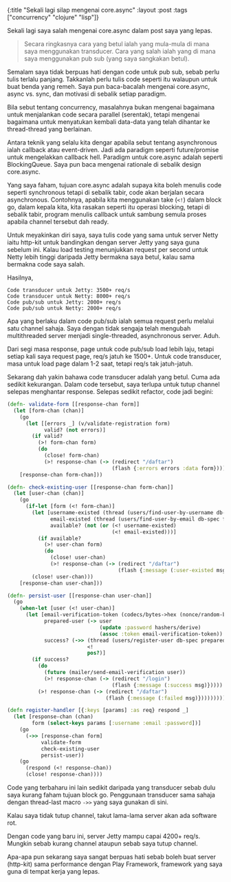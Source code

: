 {:title "Sekali lagi silap mengenai core.async"
 :layout :post
 :tags  ["concurrency" "clojure" "lisp"]}

Sekali lagi saya salah mengenai core.async dalam post saya yang lepas.

> Secara ringkasnya cara yang betul ialah yang mula-mula di mana saya
> menggunakan transducer. Cara yang salah ialah yang di mana saya menggunakan
> pub sub (yang saya sangkakan betul).

Semalam saya tidak berpuas hati dengan code untuk pub sub, sebab perlu tulis
terlalu panjang. Takkanlah perlu tulis code seperti itu walaupun untuk buat
benda yang remeh. Saya pun baca-bacalah mengenai core.async, async vs. sync, dan
motivasi di sebalik setiap paradigm.

Bila sebut tentang concurrency, masalahnya bukan mengenai bagaimana untuk
menjalankan code secara parallel (serentak), tetapi mengenai bagaimana untuk
menyatukan kembali data-data yang telah dihantar ke thread-thread yang
berlainan.

Antara teknik yang selalu kita dengar apabila sebut tentang asynchronous ialah
callback atau event-driven. Jadi ada paradigm seperti future/promise untuk
mengelakkan callback hell. Paradigm untuk core.async adalah seperti
BlockingQueue. Saya pun baca mengenai rationale di sebalik design core.async.

Yang saya faham, tujuan core.async adalah supaya kita boleh menulis code seperti
synchronous tetapi di sebalik tabir, code akan berjalan secara asynchronous.
Contohnya, apabila kita menggunakan take (`<!`) dalam block go, dalam kepala
kita, kita rasakan seperti itu operasi blocking, tetapi di sebalik tabir,
program menulis callback untuk sambung semula proses apabila channel tersebut
dah ready.

Untuk meyakinkan diri saya, saya tulis code yang sama untuk server Netty iaitu
http-kit untuk bandingkan dengan server Jetty yang saya guna sebelum ini. Kalau
load testing menunjukkan request per second untuk Netty lebih tinggi daripada
Jetty bermakna saya betul, kalau sama bermakna code saya salah.

Hasilnya,

```text
Code transducer untuk Jetty: 3500+ req/s
Code transducer untuk Netty: 8000+ req/s
Code pub/sub untuk Jetty: 2000+ req/s
Code pub/sub untuk Netty: 2000+ req/s
```

Apa yang berlaku dalam code pub/sub ialah semua request perlu melalui satu
channel sahaja. Saya dengan tidak sengaja telah mengubah multithreaded server
menjadi single-threaded, asynchronous server. Aduh.

Dari segi masa response, page untuk code pub/sub load lebih laju, tetapi setiap
kali saya request page, req/s jatuh ke 1500+. Untuk code transducer, masa untuk
load page dalam 1-2 saat, tetapi req/s tak jatuh-jatuh.

Sekarang dah yakin bahawa code transducer adalah yang betul. Cuma ada sedikit
kekurangan. Dalam code tersebut, saya terlupa untuk tutup channel selepas
menghantar response. Selepas sedikit refactor, code jadi begini:

```clojure
(defn- validate-form [[response-chan form]]
  (let [form-chan (chan)]
    (go
      (let [[errors _] (v/validate-registration form)
            valid? (not errors)]
        (if valid?
          (>! form-chan form)
          (do
            (close! form-chan)
            (>! response-chan (-> (redirect "/daftar")
                                  (flash {:errors errors :data form})))))))
    [response-chan form-chan]))

(defn- check-existing-user [[response-chan form-chan]]
  (let [user-chan (chan)]
    (go
      (if-let [form (<! form-chan)]
        (let [username-existed (thread (users/find-user-by-username db-spec form))
              email-existed (thread (users/find-user-by-email db-spec form))
              available? (not (or (<! username-existed)
                                  (<! email-existed)))]
          (if available?
            (>! user-chan form)
            (do
              (close! user-chan)
              (>! response-chan (-> (redirect "/daftar")
                                    (flash {:message (:user-existed msg)}))))))
        (close! user-chan)))
    [response-chan user-chan]))

(defn- persist-user [[response-chan user-chan]]
  (go
    (when-let [user (<! user-chan)]
      (let [email-verification-token (codecs/bytes->hex (nonce/random-bytes 16))
            prepared-user (-> user
                              (update :password hashers/derive)
                              (assoc :token email-verification-token))
            success? (->> (thread (users/register-user db-spec prepared-user))
                          <!
                          pos?)]
        (if success?
          (do
            (future (mailer/send-email-verification user))
            (>! response-chan (-> (redirect "/login")
                                  (flash {:message (:success msg)}))))
          (>! response-chan (-> (redirect "/daftar")
                                (flash {:message (:failed msg)}))))))))

(defn register-handler [{:keys [params] :as req} respond _]
  (let [response-chan (chan)
        form (select-keys params [:username :email :password])]
    (go
      (->> [response-chan form]
           validate-form
           check-existing-user
           persist-user))
    (go
      (respond (<! response-chan))
      (close! response-chan))))
```

Code yang terbaharu ini lain sedikit daripada yang transducer sebab dulu saya
kurang faham tujuan block go. Penggunaan transducer sama sahaja dengan
thread-last macro `->>` yang saya gunakan di sini.

Kalau saya tidak tutup channel, takut lama-lama server akan ada software rot.

Dengan code yang baru ini, server Jetty mampu capai 4200+ req/s. Mungkin sebab
kurang channel ataupun sebab saya tutup channel.

Apa-apa pun sekarang saya sangat berpuas hati sebab boleh buat server (http-kit)
sama performance dengan Play Framework, framework yang saya guna di tempat kerja
yang lepas.
